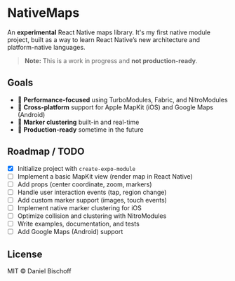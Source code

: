 # NativeMaps

An **experimental** React Native maps library. It's my first native module project, built as a way to learn React Native’s new architecture and platform-native languages.

> **Note:** This is a work in progress and **not production-ready**.

## Goals

- 🚀 **Performance-focused** using TurboModules, Fabric, and NitroModules
- 🍏 **Cross-platform** support for Apple MapKit (iOS) and Google Maps (Android)
- 📍 **Marker clustering** built-in and real-time
- 🔌 **Production-ready** sometime in the future

## Roadmap / TODO

- [x] Initialize project with `create-expo-module`
- [ ] Implement a basic MapKit view (render map in React Native)
- [ ] Add props (center coordinate, zoom, markers)
- [ ] Handle user interaction events (tap, region change)
- [ ] Add custom marker support (images, touch events)
- [ ] Implement native marker clustering for iOS
- [ ] Optimize collision and clustering with NitroModules
- [ ] Write examples, documentation, and tests
- [ ] Add Google Maps (Android) support

## License

MIT © Daniel Bischoff
